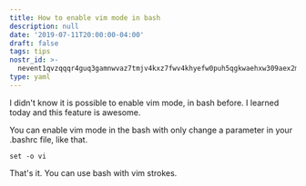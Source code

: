 ```yaml
---
title: How to enable vim mode in bash
description: null
date: '2019-07-11T20:00:00-04:00'
draft: false
tags: tips
nostr_id: >-
  nevent1qvzqqqr4guq3gamnwvaz7tmjv4kxz7fwv4khyefw0puh5qgkwaehxw309aex2mrp0yhxummnw3ezucnpdejqz9rhwden5te0wfjkccte9ejxzmt4wvhxjmcprpmhxue69uhhyetvv9ujuumwdae8gtnnda3kjctvqyxhwumn8ghj7mn0wvhxcmmvqyt8wumn8ghj7un9d3shjtnswf5k6ctv9ehx2aqppamhxue69uhkummnw3ezumt0d5q3vamnwvaz7tmjv4kxz7fwdehhxtnnda3kjctvqyd8wumn8ghj7ctjw35kxmr9wvhxcctev4erxtnwv4mhxqg7waehxw309akkcuewv94kgetwd9azuetyw5h8gu30dehhxarjqqsxxyqueya03kslfey608uhy5l7z6uekzgm63a3ds6p024f97l45as9ghnrf
type: yaml
---
```



I didn't know it is possible to enable vim mode, in bash before. I learned today and this feature is awesome.

You can enable vim mode in the bash with only change a parameter in your .bashrc file, like that.

```
set -o vi
```

That's it. You can use bash with vim strokes.

